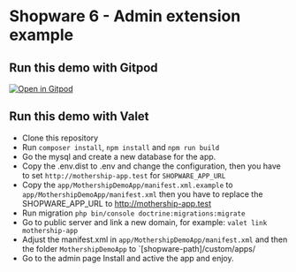 # Shopware 6 - Admin extension example

## Run this demo with Gitpod

[![Open in Gitpod](https://gitpod.io/button/open-in-gitpod.svg)](https://gitpod.io/#https://github.com/mothership-gmbh/sw6-admin-extension-example)

## Run this demo with Valet
- Clone this repository
- Run `composer install`, `npm install` and `npm run build`
- Go the mysql and create a new database for the app.
- Copy the .env.dist to .env and change the configuration, then you have to set `http://mothership-app.test` for `SHOPWARE_APP_URL`
- Copy the `app/MothershipDemoApp/manifest.xml.example` to `app/MothershipDemoApp/manifest.xml` then you have to replace the SHOPWARE_APP_URL to http://mothership-app.test
- Run migration `php bin/console doctrine:migrations:migrate`
- Go to public server and link a new domain, for example: `valet link mothership-app`
- Adjust the manifest.xml in `app/MothershipDemoApp/manifest.xml` and then the folder `MothershipDemoApp` to `[shopware-path]/custom/apps/
- Go to the admin page Install and active the app and enjoy.
